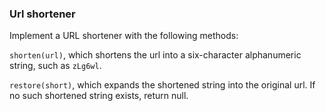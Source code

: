 ### Url shortener
Implement a URL shortener with the following methods:

`shorten(url)`, which shortens the url into a six-character alphanumeric string, such as `zLg6wl`.

`restore(short)`, which expands the shortened string into the original url. If no such shortened string exists, return null.

